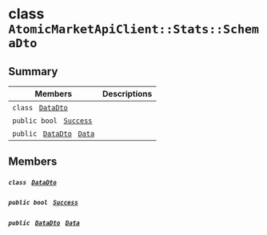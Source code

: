 # class `AtomicMarketApiClient::Stats::SchemaDto` 

## Summary

 Members                                | Descriptions                                
----------------------------------------|---------------------------------------------
`class ` [`DataDto`](.github/workflows/documentation/md/AtomicMarketApiClient--Stats--SchemaDto--DataDto.md#class_atomic_market_api_client_1_1_stats_1_1_schema_dto_1_1_data_dto)        | 
`public bool ` [`Success`](#class_atomic_market_api_client_1_1_stats_1_1_schema_dto_1a506fb037fbb6bfe8f254c021a2c3cfac) | 
`public ` [`DataDto`](.github/workflows/documentation/md/AtomicMarketApiClient--Stats--SchemaDto--DataDto.md#class_atomic_market_api_client_1_1_stats_1_1_schema_dto_1_1_data_dto)` ` [`Data`](#class_atomic_market_api_client_1_1_stats_1_1_schema_dto_1a65c0779654774581967081cf3136bd84) | 

## Members

##### `class ` [`DataDto`](.github/workflows/documentation/md/AtomicMarketApiClient--Stats--SchemaDto--DataDto.md#class_atomic_market_api_client_1_1_stats_1_1_schema_dto_1_1_data_dto) 

##### `public bool ` [`Success`](#class_atomic_market_api_client_1_1_stats_1_1_schema_dto_1a506fb037fbb6bfe8f254c021a2c3cfac) 

##### `public ` [`DataDto`](.github/workflows/documentation/md/AtomicMarketApiClient--Stats--SchemaDto--DataDto.md#class_atomic_market_api_client_1_1_stats_1_1_schema_dto_1_1_data_dto)` ` [`Data`](#class_atomic_market_api_client_1_1_stats_1_1_schema_dto_1a65c0779654774581967081cf3136bd84) 

